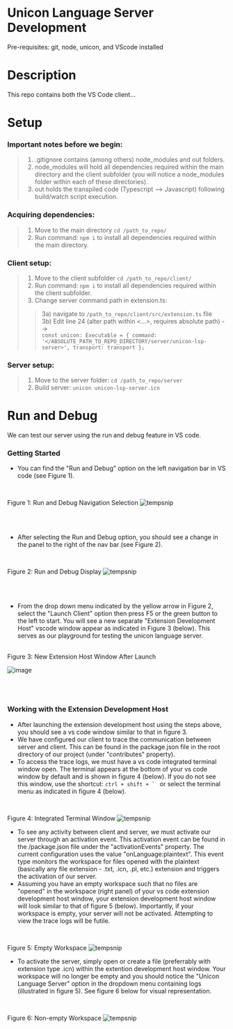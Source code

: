 # Unicon Language Server Development

Pre-requisites: git, node, unicon, and VScode installed

# Description

This repo contains both the VS Code client... 

# Setup

### Important notes before we begin: <br />

> 1. .gitignore contains (among others) node_modules and out folders.<br />
> 2. node_modules will hold all dependencies required within the main directory and the client subfolder (you will notice a node_modules folder within each of these directories). <br />
> 3. out holds the transpiled code (Typescript --> Javascript) following build/watch script execution. <br />

### Acquiring dependencies: <br />

> 1. Move to the main directory `cd /path_to_repo/` <br />
> 2. Run command: `npm i` to install all dependencies required within the main directory. <br />

### Client setup: <br />

> 1. Move to the client subfolder `cd /path_to_repo/client/` <br />
> 2. Run command: `npm i` to install all dependencies required within the client subfolder. <br />
> 3. Change server command path in extension.ts: <br /> 
> > 3a) navigate to `/path_to_repo/client/src/extension.ts` file <br />
> > 3b) Edit line 24 (alter path within <...>, requires absolute path) --> <br />`const unicon: Executable = { command: '</ABSOLUTE_PATH_TO_REPO_DIRECTORY/server/unicon-lsp-server>', transport: transport };`

### Server setup: <br />

> 1. Move to the server folder: `cd /path_to_repo/server` <br />
> 2. Build server: `unicon unicon-lsp-server.icn`


# Run and Debug

We can test our server using the run and debug feature in VS code. 
<br />

### Getting Started

- You can find the "Run and Debug" option on the left navigation bar in VS code (see Figure 1).
<br />

Figure 1: Run and Debug Navigation Selection
![tempsnip](https://user-images.githubusercontent.com/80660221/201693239-13e15660-fec9-45fb-8945-217ed49a40dc.png)

<br /><br />

- After selecting the Run and Debug option, you should see a change in the panel to the right of the nav bar (see Figure 2).
<br />

Figure 2: Run and Debug Display
![tempsnip](https://user-images.githubusercontent.com/80660221/201693976-965d96cd-a63a-448b-9fe5-98bd26e73895.png)

<br />
<br />

- From the drop down menu indicated by the yellow arrow in Figure 2, select the "Launch Client" option then press F5 or the green button to the left to start. You will see a new separate "Extension Development Host" vscode window appear as indicated in Figure 3 (below). This serves as our playground for testing the unicon language server. 

<br />
Figure 3: New Extension Host Window After Launch 
<br />

![image](https://user-images.githubusercontent.com/80660221/201689356-331dcb3b-6153-477e-94d3-7b644cacc84a.png)

<br /><br />

### Working with the Extension Development Host

- After launching the extension development host using the steps above, you should see a vs code window similar to that in figure 3. <br />
- We have configured our client to trace the communication between server and client. This can be found in the package.json file in the root directory of our project (under "contributes" property). <br />
- To access the trace logs, we must have a vs code integrated terminal window open. The terminal appears at the bottom of your vs code window by default and is shown in figure 4 (below). If you do not see this window, use the shortcut:  ``ctrl + shift + ` `` or select the terminal menu as indicated in figure 4 (below). 

<br /> 

Figure 4: Integrated Terminal Window
![tempsnip](https://user-images.githubusercontent.com/80660221/201923571-fdae86a1-7de5-4206-821c-d704e3f98b79.png)

- To see any activity between client and server, we must activate our server through an activation event. This activation event can be found in the /package.json file under the "activationEvents" property. The current configuration uses the value "onLanguage:plaintext". This event type monitors the workspace for files opened with the plaintext (basically any file extension - .txt, .icn, .pl, etc.) extension and triggers the activation of our server.
- Assuming you have an empty workspace such that no files are "opened" in the workspace (right panel) of your vs code extension development host window, your extension development host window will look similar to that of figure 5 (below). Importantly, if your workspace is empty, your server will not be activated. Attempting to view the trace logs will be futile. 

<br />

Figure 5: Empty Workspace
![tempsnip](https://user-images.githubusercontent.com/80660221/201932122-f4634c5b-1724-4a5c-b6cb-7dcb7767ee31.png)

- To activate the server, simply open or create a file (preferrably with extension type .icn) within the extention development host window. Your workspace will no longer be empty and you should notice the "Unicon Language Server" option in the dropdown menu containing logs (illustrated in figure 5). See figure 6 below for visual representation.

<br />

Figure 6: Non-empty Workspace
![tempsnip](https://user-images.githubusercontent.com/80660221/201933614-f40a86a2-e720-41cc-9ddb-cd852dc792a3.png)



